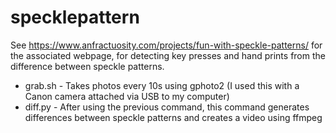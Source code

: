 # specklepattern

See https://www.anfractuosity.com/projects/fun-with-speckle-patterns/ for the associated webpage, for detecting key presses 
and hand prints from the difference between speckle patterns.

* grab.sh - Takes photos every 10s using gphoto2 (I used this with a Canon camera attached via USB to my computer)
* diff.py - After using the previous command, this command generates differences between speckle patterns and creates a video using ffmpeg
